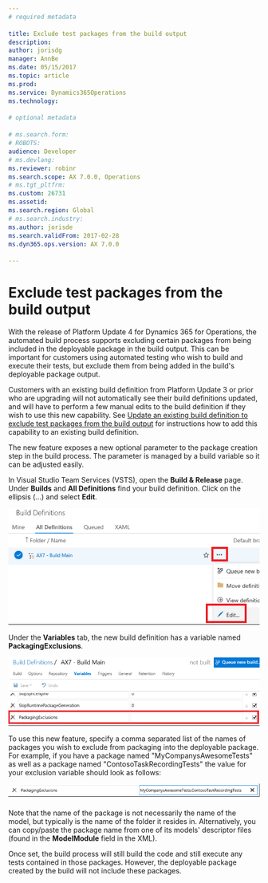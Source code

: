 ```yaml
---
# required metadata

title: Exclude test packages from the build output
description: 
author: jorisdg
manager: AnnBe
ms.date: 05/15/2017
ms.topic: article
ms.prod: 
ms.service: Dynamics365Operations
ms.technology: 

# optional metadata

# ms.search.form: 
# ROBOTS: 
audience: Developer
# ms.devlang: 
ms.reviewer: robinr
ms.search.scope: AX 7.0.0, Operations
# ms.tgt_pltfrm: 
ms.custom: 26731
ms.assetid:
ms.search.region: Global
# ms.search.industry: 
ms.author: jorisde
ms.search.validFrom: 2017-02-28
ms.dyn365.ops.version: AX 7.0.0

---
```


# Exclude test packages from the build output
With the release of Platform Update 4 for Dynamics 365 for Operations, the automated build process supports excluding certain packages from being included in the deployable package in the build output. This can be important for customers using automated testing who wish to build and execute their tests, but exclude them from being added in the build's deployable package output.

Customers with an existing build definition from Platform Update 3 or prior who are upgrading will not automatically see their build definitions updated, and will have to perform a few manual edits to the build definition if they wish to use this new capability. See [Update an existing build definition to exclude test packages from the build output](update-build-exclude-test.md) for instructions how to add this capability to an existing build definition.

The new feature exposes a new optional parameter to the package creation step in the build process. The parameter is managed by a build variable so it can be adjusted easily.

In Visual Studio Team Services (VSTS), open the **Build & Release** page. Under **Builds** and **All Definitions** find your build definition. Click on the ellipsis (…) and select **Edit**.

![Edit Build Definition](media/builddef_edit.png)

Under the **Variables** tab, the new build definition has a variable named **PackagingExclusions**.

![Package Exclusions Variable](media/builddef_packexclvariable.png)

To use this new feature, specify a comma separated list of the names of packages you wish to exclude from packaging into the deployable package. For example, if you have a package named "MyCompanysAwesomeTests" as well as a package named "ContosoTaskRecordingTests" the value for your exclusion variable should look as follows:

![Packaging Exclusions Example](media/builddef_packexclexample.png)

Note that the name of the package is not necessarily the name of the model, but typically is the name of the folder it resides in. Alternatively, you can copy/paste the package name from one of its models' descriptor files (found in the **ModelModule** field in the XML).

Once set, the build process will still build the code and still execute any tests contained in those packages. However, the deployable package created by the build will not include these packages.
